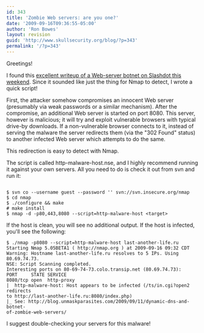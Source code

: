 ```yaml
---
id: 343
title: 'Zombie Web servers: are you one?'
date: '2009-09-16T09:36:55-05:00'
author: 'Ron Bowes'
layout: revision
guid: 'http://www.skullsecurity.org/blog/?p=343'
permalink: '/?p=343'
---
```


Greetings!

I found this [excellent writeup of a Web-server botnet ](http://blog.unmaskparasites.com/2009/09/11/dynamic-dns-and-botnet-of-zombie-web-servers/)[on Slashdot this weekend](http://rss.slashdot.org/~r/Slashdot/slashdot/~3/KvpetB3SR6U/First-Botnet-of-Linux-Web-Servers-Discovered). Since it sounded like just the thing for Nmap to detect, I wrote a quick script!

First, the attacker somehow compromises an innocent Web server (presumably via weak passwords or a similar mechanism). After the compromise, an additional Web server is started on port 8080. This server, however is malicious; it will try and exploit vulnerable browsers with typical drive-by downloads. If a non-vulnerable browser connects to it, instead of serving the malware the server redirects them (via the "302 Found" status) to another infected Web server which attempts to do the same.

This redirection is easy to detect with Nmap.

The script is called http-malware-host.nse, and I highly recommend running it against your own servers. All you need to do is check it out from svn and run it:

```

$ svn co --username guest --password '' svn://svn.insecure.org/nmap
$ cd nmap
$ ./configure && make
# make install
$ nmap -d -p80,443,8080 --script=http-malware-host <target>
```

If the host is clean, you will see no additional output. If the host is infected, you'll see the following:

```
$ ./nmap -p8080 --script=http-malware-host last-another-life.ru                                                                                                                                                                                                            Starting Nmap 5.05BETA1 ( http://nmap.org ) at 2009-09-16 09:32 CDT
Warning: Hostname last-another-life.ru resolves to 5 IPs. Using 80.69.74.73.
NSE: Script Scanning completed.
Interesting ports on 80-69-74-73.colo.transip.net (80.69.74.73):
PORT     STATE SERVICE
8080/tcp open  http-proxy
|  http-malware-host: Host appears to be infected (/ts/in.cgi?open2 redirects 
to http://last-another-life.ru:8080/index.php)
|_ See: http://blog.unmaskparasites.com/2009/09/11/dynamic-dns-and-botnet-
of-zombie-web-servers/
```

I suggest double-checking your servers for this malware!